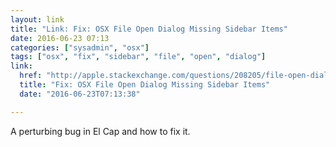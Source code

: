 ```yaml
---
layout: link
title: "Link: Fix: OSX File Open Dialog Missing Sidebar Items"
date: 2016-06-23 07:13
categories: ["sysadmin", "osx"]
tags: ["osx", "fix", "sidebar", "file", "open", "dialog"]
link:
  href: "http://apple.stackexchange.com/questions/208205/file-open-dialog-is-missing-sidebar-items#210469"
  title: "Fix: OSX File Open Dialog Missing Sidebar Items"
  date: "2016-06-23T07:13:38"

---
```


A perturbing bug in El Cap and how to fix it.
